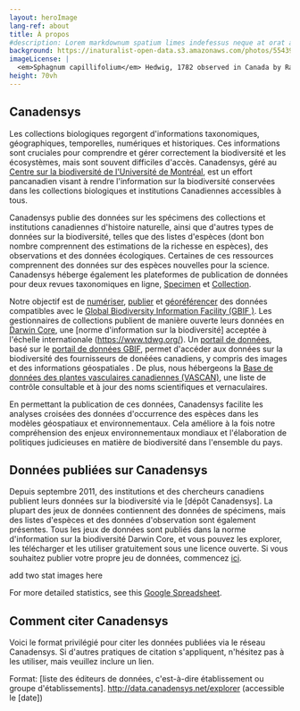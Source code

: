 ```yaml
---
layout: heroImage
lang-ref: about
title: À propos
#description: Lorem markdownum spatium limes indefessus neque at orat aestuat
background: https://inaturalist-open-data.s3.amazonaws.com/photos/55439691/original.jpeg
imageLicense: |
  <em>Sphagnum capillifolium</em> Hedwig, 1782 observed in Canada by Randal via [iNaturalist](https://www.gbif.org/occurrence/2633987488)
height: 70vh
---
```


## Canadensys

Les collections biologiques regorgent d'informations taxonomiques, géographiques, temporelles, numériques et historiques. Ces informations sont cruciales pour comprendre et gérer correctement la biodiversité et les écosystèmes, mais sont souvent difficiles d'accès. Canadensys, géré au [Centre sur la biodiversité de l'Université de Montréal](https://irbv.umontreal.ca/institute/infrastructure/biodiversity-centre/?lang=fr), est un effort pancanadien visant à rendre l'information sur la biodiversité conservées dans les collections biologiques et institutions Canadiennes accessibles à tous.

Canadensys publie des données sur les spécimens des collections et institutions canadiennes d'histoire naturelle, ainsi que d'autres types de données sur la biodiversité, telles que des listes d'espèces (dont bon nombre comprennent des estimations de la richesse en espèces), des observations et des données écologiques. Certaines de ces ressources comprennent des données sur des espèces nouvelles pour la science. Canadensys héberge également les plateformes de publication de données pour deux revues taxonomiques en ligne, [Specimen](https://specimenpub.org/) et [Collection](https://specimenpub.org/).

Notre objectif est de [numériser](/fr/resources/documents/#Numérisation), [publier](/fr/publier/introduction) et [géoréférencer](/fr/resources/documents/#Géoréférencement) des données compatibles avec le [Global Biodiversity Information Facility (GBIF )](https://www.gbif.org/). Les gestionnaires de collections publient de manière ouverte leurs données en [Darwin Core](/fr/resources/documents/#Darwin-core), une [norme d'information sur la biodiversité] acceptée à l'échelle internationale (https://www.tdwg.org/). Un [portail de données](/fr/occurrence/search), basé sur le [portail de données GBIF](https://www.gbif.org/occurrence/search), permet d'accéder aux données sur la biodiversité des fournisseurs de donéées canadiens, y compris des images et des informations géospatiales . De plus, nous hébergeons la [Base de données des plantes vasculaires canadiennes (VASCAN)](/fr/vascan/name-search), une liste de contrôle consultable et à jour des noms scientifiques et vernaculaires.

En permettant la publication de ces données, Canadensys facilite les analyses croisées des données d'occurrence des espèces dans les modèles géospatiaux et environnementaux. Cela améliore à la fois notre compréhension des enjeux environnementaux mondiaux et l'élaboration de politiques judicieuses en matière de biodiversité dans l'ensemble du pays.

## Données publiées sur Canadensys
	
Depuis septembre 2011, des institutions et des chercheurs canadiens publient leurs données sur la biodiversité via le [dépôt Canadensys]. La plupart des jeux de données contiennent des données de spécimens, mais des listes d'espèces et des données d'observation sont également présentes. Tous les jeux de données sont publiés dans la norme d'information sur la biodiversité Darwin Core, et vous pouvez les explorer, les télécharger et les utiliser gratuitement sous une licence ouverte.
Si vous souhaitez publier votre propre jeu de données, commencez [ici](/fr/publish/7-step-guide/).

add two stat images here

For more detailed statistics, see this [Google Spreadsheet](https://docs.google.com/spreadsheets/d/12AjfIiwXogeDwkZuwUhWOTOmebV-2xiWNUATJkUHSjw/edit#gid=2).

## Comment citer Canadensys

Voici le format privilégié pour citer les données publiées via le réseau Canadensys. Si d'autres pratiques de citation s'appliquent, n'hésitez pas à les utiliser, mais veuillez inclure un lien.

Format: \[liste des éditeurs de données, c'est-à-dire établissement ou groupe d'établissements\]. http://data.canadensys.net/explorer (accessible le \[date\])
